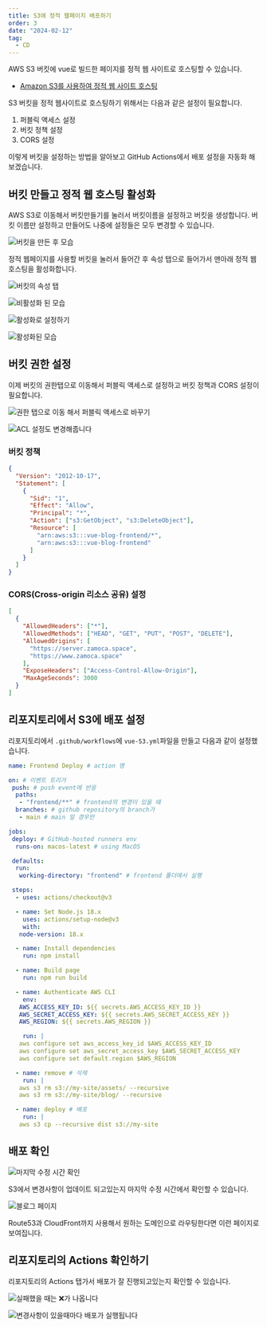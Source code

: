 ```yaml
---
title: S3에 정적 웹페이지 배포하기
order: 3
date: "2024-02-12"
tag:
  - CD
---
```


AWS S3 버킷에 vue로 빌드한 페이지를 정적 웹 사이트로 호스팅할 수 있습니다.

- [Amazon S3를 사용하여 정적 웹 사이트 호스팅](https://docs.aws.amazon.com/ko_kr/AmazonS3/latest/userguide/WebsiteHosting.html?icmpid=docs_amazons3_console)

S3 버킷을 정적 웹사이트로 호스팅하기 위해서는 다음과 같은 설정이 필요합니다.

1. 퍼블릭 액세스 설정
2. 버킷 정책 설정
3. CORS 설정

이렇게 버킷을 설정하는 방법을 알아보고 GitHub Actions에서 배포 설정을 자동화 해보겠습니다.

<!-- end -->

## 버킷 만들고 정적 웹 호스팅 활성화

AWS S3로 이동해서 버킷만들기를 눌러서 버킷이름을 설정하고 버킷을 생성합니다.
버킷 이름만 설정하고 만들어도 나중에 설정들은 모두 변경할 수 있습니다.

![버킷을 만든 후 모습](https://github.com/Zamoca42/blog/assets/96982072/cb8e241b-53e4-42fc-b5a9-bb1240671e5e)

정적 웹페이지를 사용할 버킷을 눌러서 들어간 후 속성 탭으로 들어가서 맨아래 정적 웹 호스팅을 활성화합니다.

![버킷의 속성 탭](https://github.com/Zamoca42/blog/assets/96982072/b9837bce-bf0b-4237-a306-0d9a732c82ae)

![비활성화 된 모습](https://github.com/Zamoca42/blog/assets/96982072/ae07f41b-9612-467b-8a91-c400d9694572)

![활성화로 설정하기](https://github.com/Zamoca42/blog/assets/96982072/c1490418-98d3-4ded-be1a-b3f15f148d65)

![활성화된 모습](https://github.com/Zamoca42/blog/assets/96982072/8666a960-855a-4a96-b324-b7ab11fbabd0)

## 버킷 권한 설정

이제 버킷의 권한탭으로 이동해서 퍼블릭 액세스로 설정하고 버킷 정책과 CORS 설정이 필요합니다.

![권한 탭으로 이동 해서 퍼블릭 액세스로 바꾸기](https://github.com/Zamoca42/blog/assets/96982072/2902df4e-4e0e-417f-929a-60daf183a51d)

![ACL 설정도 변경해줍니다](https://github.com/Zamoca42/blog/assets/96982072/a7d3e3ca-46cf-498d-80e3-c64830a05271)

### 버킷 정책

```json
{
  "Version": "2012-10-17",
  "Statement": [
    {
      "Sid": "1",
      "Effect": "Allow",
      "Principal": "*",
      "Action": ["s3:GetObject", "s3:DeleteObject"],
      "Resource": [
        "arn:aws:s3:::vue-blog-frontend/*",
        "arn:aws:s3:::vue-blog-frontend"
      ]
    }
  ]
}
```

### CORS(Cross-origin 리소스 공유) 설정

```json
[
  {
    "AllowedHeaders": ["*"],
    "AllowedMethods": ["HEAD", "GET", "PUT", "POST", "DELETE"],
    "AllowedOrigins": [
      "https://server.zamoca.space",
      "https://www.zamoca.space"
    ],
    "ExposeHeaders": ["Access-Control-Allow-Origin"],
    "MaxAgeSeconds": 3000
  }
]
```

## 리포지토리에서 S3에 배포 설정

리포지토리에서 `.github/workflows`에 `vue-S3.yml`파일을 만들고 다음과 같이 설정했습니다.

```yaml
name: Frontend Deploy # action 명

on: # 이벤트 트리거
 push: # push event에 반응
  paths:
   - "frontend/**" # frontend의 변경이 있을 때
  branches: # github repository의 branch가
   - main # main 일 경우만

jobs:
 deploy: # GitHub-hosted runners env
  runs-on: macos-latest # using MacOS

 defaults:
  run:
   working-directory: "frontend" # frontend 폴더에서 실행

 steps:
  - uses: actions/checkout@v3

  - name: Set Node.js 18.x
    uses: actions/setup-node@v3
    with:
   node-version: 18.x

  - name: Install dependencies
    run: npm install

  - name: Build page
    run: npm run build

  - name: Authenticate AWS CLI
    env:
   AWS_ACCESS_KEY_ID: ${{ secrets.AWS_ACCESS_KEY_ID }}
   AWS_SECRET_ACCESS_KEY: ${{ secrets.AWS_SECRET_ACCESS_KEY }}
   AWS_REGION: ${{ secrets.AWS_REGION }}

    run: |
   aws configure set aws_access_key_id $AWS_ACCESS_KEY_ID
   aws configure set aws_secret_access_key $AWS_SECRET_ACCESS_KEY
   aws configure set default.region $AWS_REGION

  - name: remove # 삭제
    run: |
   aws s3 rm s3://my-site/assets/ --recursive
   aws s3 rm s3://my-site/blog/ --recursive

  - name: deploy # 배포
    run: |
   aws s3 cp --recursive dist s3://my-site
```

## 배포 확인

![마지막 수정 시간 확인](https://github.com/Zamoca42/vue-django-blog/assets/96982072/536400d1-9c93-4e3d-845e-53e5222a1c1a)

S3에서 변경사항이 업데이트 되고있는지 마지막 수정 시간에서 확인할 수 있습니다.

![블로그 페이지](https://github.com/Zamoca42/blog/assets/96982072/34371e10-988a-4c73-b73c-97d93d39c037)

Route53과 CloudFront까지 사용해서 원하는 도메인으로 라우팅한다면 이런 페이지로 보여집니다.

## 리포지토리의 Actions 확인하기

리포지토리의 Actions 탭가서 배포가 잘 진행되고있는지 확인할 수 있습니다.

![실패했을 때는 :x:가 나옵니다](https://github.com/Zamoca42/blog/assets/96982072/e9a9cb70-1e51-4468-a9cd-159160913b0e)

![변경사항이 있을때마다 배포가 실행됩니다](https://github.com/Zamoca42/blog/assets/96982072/ad181d57-c69b-4fce-b9d7-4bdaa43b76bd)
